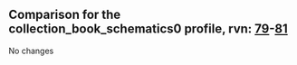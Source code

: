 ## Comparison for the collection_book_schematics0 profile, rvn: [79](https://github.com/PRO100KatYT/FortniteProfileRevisions/tree/main/profiles/collection_book_schematics0/79%20collection_book_schematics0.json)-[81](https://github.com/PRO100KatYT/FortniteProfileRevisions/tree/main/profiles/collection_book_schematics0/81%20collection_book_schematics0.json)

No changes

